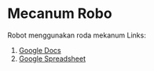 # Mecanum Robo
 Robot menggunakan roda mekanum
 Links:
 
1. [Google Docs](https://docs.google.com/document/d/19nM213vCZJggOm4l5SYSv5shWzbJTQIj2Sw19EapTjg/edit?usp=sharing)
2. [Google Spreadsheet](https://docs.google.com/spreadsheets/d/1-yITsfxT1_ygk89XTX2G-MueJqidrboYaWHMthwmZ7s/edit?usp=sharing)
